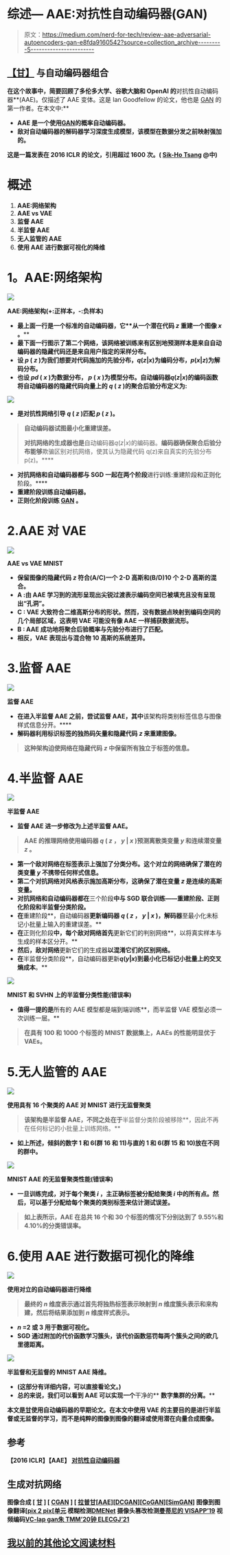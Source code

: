 # 综述— AAE:对抗性自动编码器(GAN)

> 原文：<https://medium.com/nerd-for-tech/review-aae-adversarial-autoencoders-gan-e8fda9160542?source=collection_archive---------5----------------------->

## [**【甘】**](/@sh.tsang/review-gan-generative-adversarial-nets-gan-e12793e1fb75) 与自动编码器组合

**在这个故事中，简要回顾了多伦多大学、谷歌大脑和 OpenAI 的**对抗性自动编码器**(AAE)。仅描述了 AAE 变体。这是 Ian Goodfellow 的论文，他也是 [GAN](/@sh.tsang/review-gan-generative-adversarial-nets-gan-e12793e1fb75) 的第一作者。在本文中:**

*   **AAE 是一个使用[**GAN**](/@sh.tsang/review-gan-generative-adversarial-nets-gan-e12793e1fb75)**的概率自动编码器。****
*   ****敌对自动编码器**的解码器**学习深度生成模型，该模型在数据分发之前映射强加的。****

**这是一篇发表在 **2016 ICLR** 的论文，引用超过 **1600 次**。( [Sik-Ho Tsang](https://medium.com/u/aff72a0c1243?source=post_page-----e8fda9160542--------------------------------) @中)**

# **概述**

1.  ****AAE:网络架构****
2.  ****AAE vs VAE****
3.  ****监督 AAE****
4.  ****半监督 AAE****
5.  ****无人监管的 AAE****
6.  ****使用 AAE 进行数据可视化的降维****

# ****1。AAE:网络架构****

**![](img/2cdfd529e738dfab561559cbc3a9048f.png)**

****AAE:网络架构(+:正样本，-:负样本)****

*   ****最上面一行**是一个标准的**自动编码器**，它**从一个潜在代码 *z* 重建一个图像 *x* 。****
*   ****最下面一行**图示了第二个网络，该网络被训练来有区别地**预测样本是来自自动编码器的隐藏代码还是来自用户指定的采样分布。****
*   **设 *p* ( *z* )为我们想要对代码施加的先验分布，*q*(*z*|*x*)为编码分布，*p*(*x*|*z*)为解码分布。**
*   **也设 *pd* ( *x* )为数据分布， *p* ( *x* )为模型分布。自动编码器*q*(*z*|*x*)的编码函数将自动编码器的隐藏代码向量上的 *q* ( *z* )的聚合后验分布定义为:**

**![](img/115fe658651c021ed9427bffa1066442.png)**

*   **是对抗性网络引导 *q* ( *z* )匹配 *p* ( *z* )。**

> ****自动编码器试图最小化重建误差。****
> 
> **对抗网络的生成器也是**自动编码器*q*(*z*|*x*)的编码器。**编码器确保聚合后验分布能够**欺骗区别对抗网络，使其认为隐藏代码 q(z)来自真实的先验分布 p(z)。****

*   **对抗网络和自动编码器都与 SGD 一起在两个阶段**进行训练:重建阶段和正则化阶段。****
*   **重建阶段训练自动编码器。**
*   **正则化阶段训练 [GAN](/@sh.tsang/review-gan-generative-adversarial-nets-gan-e12793e1fb75) 。**

# **2.AAE 对 VAE**

**![](img/2727ff7cd453da3770f9ca678aa40399.png)**

****AAE vs VAE MNIST****

*   **保留图像的隐藏代码 *z* 符合(A/C)一个 2-D 高斯和(B/D)10 个 2-D 高斯的混合。**
*   ****A** :由 **AAE** 学习到的流形呈现出**尖锐过渡**表示编码空间已被填充且没有呈现出“孔洞”。**
*   ****C** : **VAE** 大致符合二维高斯分布的形状。然而，**没有数据点映射到编码空间的几个局部区域**，这表明 VAE 可能没有像 AAE 一样捕获数据流形。**
*   **B : AAE 成功地将聚合后验概率与先验分布进行了匹配。**
*   **相反，VAE 表现出与混合物 10 高斯的系统差异。**

# **3.监督 AAE**

**![](img/49fd7cb229c20c4d3b7ab1e55c36f3a3.png)**

****监督 AAE****

*   **在进入半监督 AAE 之前，尝试监督 AAE，其中**该架构将类别标签信息与图像样式信息分开。****
*   **解码器利用标识标签的独热码矢量和隐藏代码 *z* 来重建图像。**

> **这种架构迫使网络在隐藏代码 *z* 中保留所有独立于标签的信息。**

# **4.半监督 AAE**

**![](img/1ecefccbcabf52b9fb721017cd17883a.png)**

****半监督 AAE****

*   **监督 AAE 进一步修改为上述半监督 AAE。**

> **AAE 的推理网络使用编码器 *q* ( *z* ， *y* | *x* )预测离散类变量 *y* 和连续潜变量 *z* 。**

*   **第一个敌对网络在标签表示上强加了分类分布。这个对立的网络确保了潜在的类变量 *y* 不携带任何样式信息。**
*   **第二个对抗网络对风格表示施加高斯分布，这确保了潜在变量 *z* 是连续的高斯变量。**
*   **对抗网络和自动编码器都在**三个阶段**中与 SGD 联合训练——重建阶段、正则化阶段和半监督分类阶段。**
*   **在**重建阶段**，自动编码器**更新编码器 *q* ( *z* ， *y* | *x* )，解码器**至最小化未标记小批量上输入的重建误差。**
*   **在**正则化阶段**中，每个敌对网络首先**更新它们的判别网络**，以将真实样本与生成的样本区分开。**
*   **然后，敌对网络**更新它们的生成器**以混淆它们的区别网络。**
*   **在**半监督分类阶段**，自动编码器更新***q*(*y*|*x*)**到**最小化已标记小批量上的交叉熵成本**。**

**![](img/89cfd2fc76b37ce0da562c74f4fccaf9.png)**

****MNIST 和 SVHN 上的半监督分类性能(错误率)****

*   **值得一提的是**所有的 AAE 模型都是端到端训练**，而半监督 VAE 模型必须一次训练一层。**

> **在具有 100 和 1000 个标签的 MNIST 数据集上，AAEs 的性能明显优于 VAEs。**

# **5.无人监管的 AAE**

**![](img/7eca455342217a183bd6a8eb538e1ee6.png)**

****使用具有 16 个聚类的 AAE 对 MNIST 进行无监督聚类****

> **该架构是半监督 AAE，不同之处在于**半监督分类阶段被移除**，因此不再在任何标记的小批量上训练网络。**

*   **如上所述，倾斜的数字 1 和 6(群 16 和 11)与直的 1 和 6(群 15 和 10)放在不同的群中。**

**![](img/d3488b7d78084ba3b97ae03cd9cfa54e.png)**

****MNIST AAE 的无监督聚类性能(错误率)****

*   **一旦训练完成，对于每个聚类 *i* ，主正确标签被分配给聚类 *i* 中的所有点。然后，可以基于分配给每个聚类的类别标签来估计测试误差。**

> **如上表所示，AAE 在总共 16 个和 30 个标签的情况下分别达到了 9.55%和 4.10%的分类错误率。**

# **6.**使用 AAE 进行数据可视化的降维****

**![](img/452eba219819eb3f889969fe25f4c6be.png)**

****使用对立的自动编码器进行降维****

> ****最终的 *n* 维度表示**通过首先**将独热标签表示映射到 *n* 维度簇头表示**和**来构建，然后将结果添加到 *n* 维度样式表示。****

*   ***n* =2 或 3 用于数据可视化。**
*   **SGD 通过附加的代价函数学习簇头，该代价函数惩罚每两个簇头之间的欧几里德距离。**

**![](img/d238b5aeb17178af48dcf85edea381d4.png)**

****半监督和无监督的 MNIST AAE 降维。****

*   **(这部分有详细内容，可以直接看论文。)**
*   **总的来说，我们可以看到 AAE 可以实现一个**干净的** **数字集群的分离。****

**本文是[甘](/@sh.tsang/review-gan-generative-adversarial-nets-gan-e12793e1fb75)使用自动编码器的早期论文。在本文中使用 VAE 的主要目的是进行半监督或无监督的学习，而不是纯粹的图像到图像的翻译或使用潜在向量合成图像。**

## **参考**

**【2016 ICLR】【AAE】
[对抗性自动编码器](https://arxiv.org/abs/1511.05644)**

## **生成对抗网络**

****图像合成** [ [甘](/@sh.tsang/review-gan-generative-adversarial-nets-gan-e12793e1fb75) ] [ [CGAN](/@sh.tsang/review-cgan-conditional-gan-gan-78dd42eee41) ] [ [拉普甘](/@sh.tsang/review-lapgan-laplacian-generative-adversarial-network-gan-e87200bbd827)[[AAE](https://sh-tsang.medium.com/review-aae-adversarial-autoencoders-gan-e8fda9160542)][[DCGAN](/@sh.tsang/review-dcgan-deep-convolutional-generative-adversarial-network-gan-ec390cded63c)][[CoGAN](https://sh-tsang.medium.com/review-cogan-coupled-generative-adversarial-networks-gan-273f70b340af)][[SimGAN](https://sh-tsang.medium.com/review-simgan-learning-from-simulated-and-unsupervised-images-through-adversarial-training-gan-86a7003add50)]
**图像到图像翻译**[[pix 2 pix](https://sh-tsang.medium.com/review-pix2pix-image-to-image-translation-with-conditional-adversarial-networks-gan-ac85d8ecead2)[[单元](https://sh-tsang.medium.com/review-unit-unsupervised-image-to-image-translation-networks-gan-4a25ced6d078)
**模糊检测**[DMENet](https://sh-tsang.medium.com/review-dmenet-deep-defocus-map-estimation-using-domain-adaptation-blur-detection-20fdcaf5e384)
**摄像头篡改检测**[曼蒂尼的 VISAPP’19](https://sh-tsang.medium.com/review-mantinis-visapp-19-generative-reference-model-and-deep-learned-features-camera-f608371c9854) **视频编码**[VC-lap gan](/@sh.tsang/reading-vc-lapgan-video-coding-oriented-laplacian-pyramid-of-generative-adversarial-networks-74daa2d23d3c)[朱 TMM’20](https://sh-tsang.medium.com/review-zhu-tmm20-generative-adversarial-network-based-intra-prediction-for-video-coding-c8a217c564ea)[钟 ELECGJ’21](https://sh-tsang.medium.com/review-zhong-elecgj21-a-gan-based-video-intra-coding-hevc-intra-9e3486dbca78)**

## **[我以前的其他论文阅读材料](https://sh-tsang.medium.com/overview-my-reviewed-paper-lists-tutorials-946ce59fbf9e)**